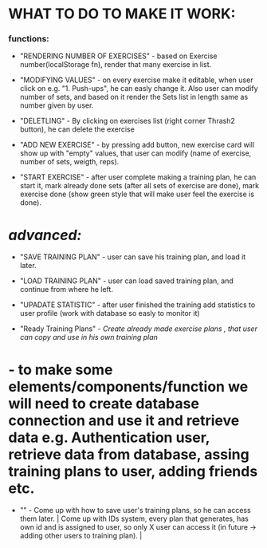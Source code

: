 # WHAT TO DO TO MAKE IT WORK:

### functions:
- "RENDERING NUMBER OF EXERCISES" - based on Exercise number(localStorage fn), render that many exercise in list.
- "MODIFYING VALUES" - on every exercise make it editable, when user click on e.g. "1. Push-ups", he can easly change it. Also user can modify number of sets, and based on it render the Sets list in length same as number given by user.
- "DELETLING" - By clicking on exercises list (right corner Thrash2 button), he can delete the exercise
- "ADD NEW EXERCISE" - by pressing add button, new exercise card will show up with "empty" values, that user can modify (name of exercise, number of sets, weigth, reps).

- "START EXERCISE" - after user complete making a training plan, he can start it, mark already done sets (after all sets of exercise are done), mark exercise done (show green style that will make user feel the exercise is done).



# *advanced:*
- "SAVE TRAINING PLAN" - user can save his training plan, and load it later.

- "LOAD TRAINING PLAN" - user can load saved training plan, and continue from where he left.

- "UPADATE STATISTIC" - after user finished the training add statistics to user profile (work with database so easly to monitor it)

- "Ready Training Plans" - *Create already made exercise plans , that user can copy and use in his own training plan*

# - to make some elements/components/function we will need to create database connection and use it and retrieve data e.g. Authentication user, retrieve data from database, assing training plans to user, adding friends etc.

- "" - Come up with how to save user's training plans, so he can access them later. | Come up with IDs system, every plan that generates, has own id and is assigned to user, so only X user can access it (in future -> adding other users to training plan). | 